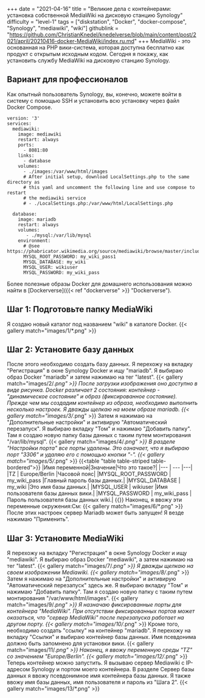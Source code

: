 +++
date = "2021-04-16"
title = "Великие дела с контейнерами: установка собственной MediaWiki на дисковую станцию Synology"
difficulty = "level-1"
tags = ["diskstation", "Docker", "docker-compose", "Synology", "mediawiki", "wiki"]
githublink = "https://github.com/ChristianKnedel/knedelverse/blob/main/content/post/2021/april/20210416-docker-MediaWiki/index.ru.md"
+++
MediaWiki - это основанная на PHP вики-система, которая доступна бесплатно как продукт с открытым исходным кодом. Сегодня я покажу, как установить службу MediaWiki на дисковую станцию Synology.
## Вариант для профессионалов
Как опытный пользователь Synology, вы, конечно, можете войти в систему с помощью SSH и установить всю установку через файл Docker Compose.
```
version: '3'
services:
  mediawiki:
    image: mediawiki
    restart: always
    ports:
      - 8081:80
    links:
      - database
    volumes:
      - ./images:/var/www/html/images
      # After initial setup, download LocalSettings.php to the same directory as
      # this yaml and uncomment the following line and use compose to restart
      # the mediawiki service
      # - ./LocalSettings.php:/var/www/html/LocalSettings.php

  database:
    image: mariadb
    restart: always
    volumes:
       - ./mysql:/var/lib/mysql
    environment:
      # @see https://phabricator.wikimedia.org/source/mediawiki/browse/master/includes/DefaultSettings.php
      MYSQL_ROOT_PASSWORD: my_wiki_pass1
      MYSQL_DATABASE: my_wiki
      MYSQL_USER: wikiuser
      MYSQL_PASSWORD: my_wiki_pass

```
Более полезные образы Docker для домашнего использования можно найти в [Dockerverse]({{< ref "dockerverse" >}} "Dockerverse").
## Шаг 1: Подготовьте папку MediaWiki
Я создаю новый каталог под названием "wiki" в каталоге Docker.
{{< gallery match="images/1/*.png" >}}

## Шаг 2: Установите базу данных
После этого необходимо создать базу данных. Я перехожу на вкладку "Регистрация" в окне Synology Docker и ищу "mariadb". Я выбираю образ Docker "mariadb" и затем нажимаю на тег "latest".
{{< gallery match="images/2/*.png" >}}
После загрузки изображения оно доступно в виде рисунка. Docker различает 2 состояния: контейнер - "динамическое состояние" и образ (фиксированное состояние). Прежде чем мы создадим контейнер из образа, необходимо выполнить несколько настроек. Я дважды щелкаю на моем образе mariadb.
{{< gallery match="images/3/*.png" >}}
Затем я нажимаю на "Дополнительные настройки" и активирую "Автоматический перезапуск". Я выбираю вкладку "Том" и нажимаю "Добавить папку". Там я создаю новую папку базы данных с таким путем монтирования "/var/lib/mysql".
{{< gallery match="images/4/*.png" >}}
В разделе "Настройки порта" все порты удалены. Это означает, что я выбираю порт "3306" и удаляю его с помощью кнопки "-".
{{< gallery match="images/5/*.png" >}}
{{<table "table table-striped table-bordered">}}
|Имя переменной|Значение|Что это такое?|
|--- | --- |---|
|TZ	| Europe/Berlin	|Часовой пояс|
|MYSQL_ROOT_PASSWORD	| my_wiki_pass	|Главный пароль базы данных.|
|MYSQL_DATABASE |	my_wiki	|Это имя базы данных.|
|MYSQL_USER	| wikiuser |Имя пользователя базы данных вики.|
|MYSQL_PASSWORD	| my_wiki_pass |Пароль пользователя базы данных wiki.|
{{</table>}}
Наконец, я ввожу эти переменные окружения:См:
{{< gallery match="images/6/*.png" >}}
После этих настроек сервер Mariadb может быть запущен! Я везде нажимаю "Применить".
## Шаг 3: Установите MediaWiki
Я перехожу на вкладку "Регистрация" в окне Synology Docker и ищу "mediawiki". Я выбираю образ Docker "mediawiki", а затем нажимаю на тег "latest".
{{< gallery match="images/7/*.png" >}}
Я дважды щелкаю на своем изображении Mediawiki.
{{< gallery match="images/8/*.png" >}}
Затем я нажимаю на "Дополнительные настройки" и активирую "Автоматический перезапуск" здесь же. Я выбираю вкладку "Том" и нажимаю "Добавить папку". Там я создаю новую папку с таким путем монтирования "/var/www/html/images".
{{< gallery match="images/9/*.png" >}}
Я назначаю фиксированные порты для контейнера "MediaWiki". При отсутствии фиксированных портов может оказаться, что "сервер MediaWiki" после перезапуска работает на другом порту.
{{< gallery match="images/10/*.png" >}}
Кроме того, необходимо создать "ссылку" на контейнер "mariadb". Я перехожу на вкладку "Ссылки" и выбираю контейнер базы данных. Имя псевдонима должно быть запомнено для установки вики.
{{< gallery match="images/11/*.png" >}}
Наконец, я ввожу переменную среды "TZ" со значением "Europe/Berlin".
{{< gallery match="images/12/*.png" >}}
Теперь контейнер можно запустить. Я вызываю сервер Mediawiki с IP-адресом Synology и портом моего контейнера. В разделе Сервер базы данных я ввожу псевдонимное имя контейнера базы данных. Я также ввожу имя базы данных, имя пользователя и пароль из "Шага 2".
{{< gallery match="images/13/*.png" >}}